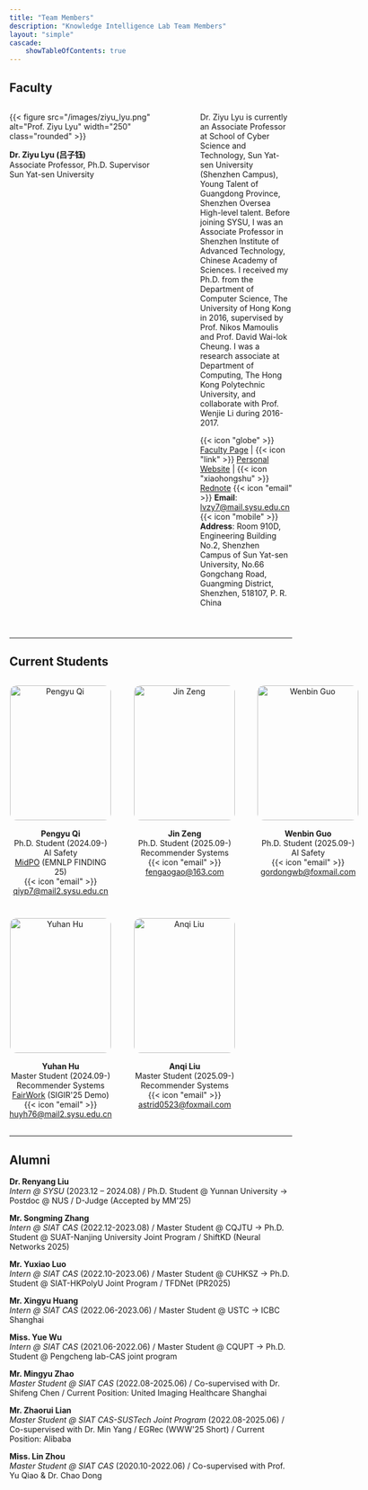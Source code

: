 ```yaml
---
title: "Team Members"
description: "Knowledge Intelligence Lab Team Members"
layout: "simple"
cascade:
    showTableOfContents: true
---
```


## Faculty

<div style="display: flex; gap: 40px; align-items: flex-start; margin-bottom: 40px;">

<div style="flex: 0 0 300px;">

{{< figure src="/images/ziyu_lyu.png" alt="Prof. Ziyu Lyu" width="250" class="rounded" >}}

**Dr. Ziyu Lyu (吕子钰)**  
Associate Professor, Ph.D. Supervisor  
Sun Yat-sen University  



</div>

<div style="flex: 1;">

Dr. Ziyu Lyu is currently an Associate Professor at School of Cyber Science and Technology, Sun Yat-sen University (Shenzhen Campus), Young Talent of Guangdong Province, Shenzhen Oversea High-level talent. Before joining SYSU, I was an Associate Professor in Shenzhen Institute of Advanced Technology, Chinese Academy of Sciences. I received my Ph.D. from the Department of Computer Science, The University of Hong Kong in 2016, supervised by Prof. Nikos Mamoulis and Prof. David Wai-lok Cheung. I was a research associate at Department of Computing, The Hong Kong Polytechnic University, and collaborate with Prof. Wenjie Li during 2016-2017.



{{< icon "globe" >}} [Faculty Page](https://scst.sysu.edu.cn/members/members01/1410204.htm) | {{< icon "link" >}} [Personal Website](https://sites.google.com/site/crystalziyulu/home) | {{< icon "xiaohongshu" >}} [Rednote](https://www.xiaohongshu.com)
{{< icon "email" >}} **Email**: lvzy7@mail.sysu.edu.cn  
{{< icon "mobile" >}} **Address**: Room 910D, Engineering Building No.2, Shenzhen Campus of Sun Yat-sen University, No.66 Gongchang Road, Guangming District, Shenzhen, 518107, P. R. China
</div>

</div>

---

## Current Students

<div style="display: grid; grid-template-columns: repeat(3, 1fr); gap: 40px; margin: 30px 0;">

<div style="display: flex; flex-direction: column; align-items: center; text-align: center;">
<img src="/images/pengyu_qi.png" alt="Pengyu Qi" style="width: 180px; height: 240px; object-fit: cover; border-radius: 12px; margin-bottom: 15px;">
<div>
<strong>Pengyu Qi</strong><br>
Ph.D. Student (2024.09-)<br>
AI Safety<br>
<a href="https://arxiv.org/abs/2506.02460">MidPO</a> (EMNLP FINDING 25)<br>
{{< icon "email" >}} <a href="mailto:qiyp7@mail2.sysu.edu.cn">qiyp7@mail2.sysu.edu.cn</a>
</div>
</div>

<div style="display: flex; flex-direction: column; align-items: center; text-align: center;">
<img src="/images/jin_zeng.png" alt="Jin Zeng" style="width: 180px; height: 240px; object-fit: cover; border-radius: 12px; margin-bottom: 15px;">
<div>
<strong>Jin Zeng</strong><br>
Ph.D. Student (2025.09-)<br>
Recommender Systems<br>
{{< icon "email" >}} <a href="mailto:fengaogao@163.com">fengaogao@163.com</a>
</div>
</div>

<div style="display: flex; flex-direction: column; align-items: center; text-align: center;">
<img src="/images/wenbin_guo.jpg" alt="Wenbin Guo" style="width: 180px; height: 240px; object-fit: cover; border-radius: 12px; margin-bottom: 15px;">
<div>
<strong>Wenbin Guo</strong><br>
Ph.D. Student (2025.09-)<br>
AI Safety<br>
{{< icon "email" >}} <a href="mailto:gordongwb@foxmail.com">gordongwb@foxmail.com</a>
</div>
</div> 

<div style="display: flex; flex-direction: column; align-items: center; text-align: center;">
<img src="/images/yuhan_hu.png" alt="Yuhan Hu" style="width: 180px; height: 240px; object-fit: cover; border-radius: 12px; margin-bottom: 15px;">
<div>
<strong>Yuhan Hu</strong><br>
Master Student (2024.09-)<br>
Recommender Systems<br>
<a href="https://huggingface.co/spaces/chenzhouliiii/FairWork2">FairWork</a> (SIGIR'25 Demo)<br>
{{< icon "email" >}} <a href="mailto:huyh76@mail2.sysu.edu.cn">huyh76@mail2.sysu.edu.cn</a>
</div>
</div>

<div style="display: flex; flex-direction: column; align-items: center; text-align: center;">
<img src="/images/anqi_liu.png" alt="Anqi Liu" style="width: 180px; height: 240px; object-fit: cover; border-radius: 12px; margin-bottom: 15px;">
<div>
<strong>Anqi Liu</strong><br>
Master Student (2025.09-)<br>
Recommender Systems<br>
{{< icon "email" >}} <a href="mailto:astrid0523@foxmail.com">astrid0523@foxmail.com</a>
</div>
</div>

</div>

<!-- ### Research Interns

**Undergraduate Interns** {{< badge >}}Research Interns{{< /badge >}}  
{{< icon "pencil" >}} Participating in cutting-edge research projects and gaining research training opportunities -->

---

## Alumni
**Dr. Renyang Liu**  
*Intern @ SYSU* (2023.12 – 2024.08) / Ph.D. Student @ Yunnan University → Postdoc @ NUS / D-Judge (Accepted by MM'25)

**Mr. Songming Zhang**  
*Intern @ SIAT CAS* (2022.12-2023.08) / Master Student @ CQJTU → Ph.D. Student @ SUAT-Nanjing University Joint Program / ShiftKD (Neural Networks 2025)

**Mr. Yuxiao Luo**  
*Intern @ SIAT CAS* (2022.10-2023.06) / Master Student @ CUHKSZ → Ph.D. Student @ SIAT-HKPolyU Joint Program / TFDNet (PR2025)

**Mr. Xingyu Huang**  
*Intern @ SIAT CAS* (2022.06-2023.06) / Master Student @ USTC → ICBC Shanghai

**Miss. Yue Wu**  
*Intern @ SIAT CAS* (2021.06-2022.06) / Master Student @ CQUPT → Ph.D. Student @ Pengcheng lab-CAS joint program

**Mr. Mingyu Zhao**  
*Master Student @ SIAT CAS* (2022.08-2025.06) / Co-supervised with Dr. Shifeng Chen / Current Position: United Imaging Healthcare Shanghai

**Mr. Zhaorui Lian**  
*Master Student @ SIAT CAS-SUSTech Joint Program* (2022.08-2025.06) / Co-supervised with Dr. Min Yang / EGRec (WWW'25 Short) / Current Position: Alibaba

**Miss. Lin Zhou**  
*Master Student @ SIAT CAS* (2020.10-2022.06) / Co-supervised with Prof. Yu Qiao & Dr. Chao Dong

